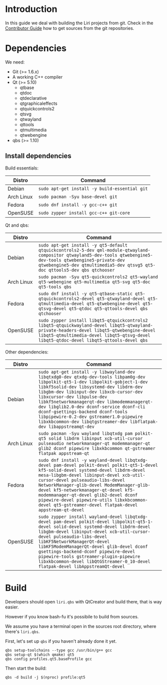 # Introduction

In this guide we deal with building the Liri projects from git.
Check in the [Contributor Guide](contributor-guide/index.md) how to get sources from the git repositories.

# Dependencies

We need:

* Git (>= 1.6.x)
* A working C++ compiler
* Qt (>= 5.10)
  * qtbase
  * qtdoc
  * qtdeclarative
  * qtgraphicaleffects
  * qtquickcontrols2
  * qtsvg
  * qtwayland
  * qttools
  * qtmultimedia
  * qtwebengine
* qbs (>= 1.10)

## Install dependencies

Build essentials:

| Distro     | Command                                       |
| ---------- | --------------------------------------------- |
| Debian     | `sudo apt-get install -y build-essential git` |
| Arch Linux | `sudo pacman -Syu base-devel git`             |
| Fedora     | `sudo dnf install -y gcc-c++ git`             |
| OpenSUSE   | `sudo zypper install gcc-c++ git-core`        |

Qt and qbs:

| Distro     | Command                                                                                                                                                                                                                                        |
| ---------- | ---------------------------------------------------------------------------------------------------------------------------------------------------------------------------------------------------------------------------------------------- |
| Debian     | `sudo apt-get install -y qt5-default qtquickcontrols2-5-dev qml-module-qtwayland-compositor qtwayland5-dev-tools qtwebengine5-dev-tools qtwebengine5-private-dev qtwebengine5-dev qtmultimedia5-dev qtsvg5 qt5-doc qttools5-dev qbs qtchooser` |
| Arch Linux | `sudo pacman -Syu qt5-quickcontrols2 qt5-wayland qt5-webengine qt5-multimedia qt5-svg qt5-doc qt5-tools qbs`                                                                                                                                   |
| Fedora     | `sudo dnf install -y qt5-qtbase-static qt5-qtquickcontrols2-devel qt5-qtwayland-devel qt5-qtmultimedia-devel qt5-qtwebengine-devel qt5-qtsvg-devel qt5-qtdoc qt5-qttools-devel qbs qtchooser`                                                  |
| OpenSUSE   | `sudo zypper install libqt5-qtquickcontrols2 libqt5-qtquickwayland-devel libqt5-qtwayland-private-headers-devel libqt5-qtwebengine-devel libqt5-qtmultimedia-devel libqt5-qtsvg-devel libqt5-qtdoc-devel libqt5-qttools-devel qbs`             |

Other dependencies:

| Distro     | Command                                                                                                                                                                                                                                                                                                                                                                                                                                                                                     |
| ---------- | ------------------------------------------------------------------------------------------------------------------------------------------------------------------------------------------------------------------------------------------------------------------------------------------------------------------------------------------------------------------------------------------------------------------------------------------------------------------------------------------- |
| Debian     | `sudo apt-get install -y libwayland-dev libqtxdg0-dev qtxdg-dev-tools libpam0g-dev libpolkit-qt5-1-dev libpolkit-gobject-1-dev libkf5solid-dev libsystemd-dev libdrm-dev libgbm-dev libinput-dev libxcb-cursor-dev libxcursor-dev libpulse-dev libkf5networkmanagerqt-dev libmodemmanagerqt-dev libglib2.0-dev dconf-service dconf-cli dconf-gsettings-backend dconf-tools libpipewire-0.2-dev gstreamer1.0-pipewire libxkbcommon-dev libqtgstreamer-dev libflatpak-dev libappstreamqt-dev` |
| Arch Linux | `sudo pacman -Syu wayland libqtxdg pam polkit-qt5 solid libdrm libinput xcb-util-cursor pulseaudio networkmanager-qt modemmanager-qt glib2 dconf pipewire libxkbcommon qt-gstreamer flatpak appstream-qt`                                                                                                                                                                                                                                                                                   |
| Fedora     | `sudo dnf install -y wayland-devel libqtxdg-devel pam-devel polkit-devel polkit-qt5-1-devel kf5-solid-devel systemd-devel libdrm-devel mesa-libgbm-devel libinput-devel xcb-util-cursor-devel pulseaudio-libs-devel NetworkManager-glib-devel ModemManager-glib-devel kf5-networkmanager-qt-devel kf5-modemmanager-qt-devel glib2-devel dconf pipewire-devel pipewire-utils libxkbcommon-devel qt5-gstreamer-devel flatpak-devel appstream-qt-devel`                                        |
| OpenSUSE   | `sudo zypper install wayland-devel libqtxdg-devel pam-devel polkit-devel libpolkit-qt5-1-devel solid-devel systemd-devel libdrm-devel libgbm-devel libinput-devel xcb-util-cursor-devel pulseaudio-libs-devel libKF5NetworkManagerQt-devel libKF5ModemManagerQt-devel glib-devel dconf gsettings-backend-dconf pipewire-devel pipewire-tools gstreamer-plugin-pipewire libxkbcommon-devel libQtGStreamer-0_10-devel flatpak-devel libAppstreamQt-devel`                                     |

# Build

Developers should open `liri.qbs` with QtCreator and build there, that is way easier.

However if you know bash-fu it's possibile to build from sources.

We assume you have a terminal open in the sources root directory, where there's `liri.qbs`.

First, let's set up `qbs` if you haven't already done it yet.

```
qbs setup-toolchains --type gcc /usr/bin/g++ gcc
qbs setup-qt $(which qmake) qt5
qbs config profiles.qt5.baseProfile gcc
```

Then start the build:

```
qbs -d build -j $(nproc) profile:qt5
```
